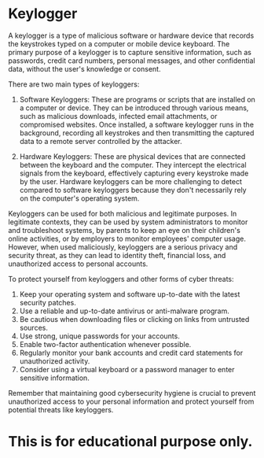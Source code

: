 # Keylogger

A keylogger is a type of malicious software or hardware device that records the keystrokes typed on a computer or mobile device keyboard. The primary purpose of a keylogger is to capture sensitive information, such as passwords, credit card numbers, personal messages, and other confidential data, without the user's knowledge or consent.

There are two main types of keyloggers:

1. Software Keyloggers: These are programs or scripts that are installed on a computer or device. They can be introduced through various means, such as malicious downloads, infected email attachments, or compromised websites. Once installed, a software keylogger runs in the background, recording all keystrokes and then transmitting the captured data to a remote server controlled by the attacker.

2. Hardware Keyloggers: These are physical devices that are connected between the keyboard and the computer. They intercept the electrical signals from the keyboard, effectively capturing every keystroke made by the user. Hardware keyloggers can be more challenging to detect compared to software keyloggers because they don't necessarily rely on the computer's operating system.

Keyloggers can be used for both malicious and legitimate purposes. In legitimate contexts, they can be used by system administrators to monitor and troubleshoot systems, by parents to keep an eye on their children's online activities, or by employers to monitor employees' computer usage. However, when used maliciously, keyloggers are a serious privacy and security threat, as they can lead to identity theft, financial loss, and unauthorized access to personal accounts.

To protect yourself from keyloggers and other forms of cyber threats:

1. Keep your operating system and software up-to-date with the latest security patches.
2. Use a reliable and up-to-date antivirus or anti-malware program.
3. Be cautious when downloading files or clicking on links from untrusted sources.
4. Use strong, unique passwords for your accounts.
5. Enable two-factor authentication whenever possible.
6. Regularly monitor your bank accounts and credit card statements for unauthorized activity.
7. Consider using a virtual keyboard or a password manager to enter sensitive information.

Remember that maintaining good cybersecurity hygiene is crucial to prevent unauthorized access to your personal information and protect yourself from potential threats like keyloggers.

# This is for educational purpose only.
